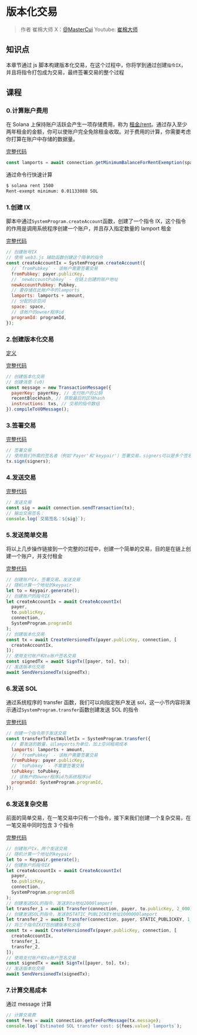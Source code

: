 # 版本化交易

> 作者 崔棉大师 X：[@MasterCui](https://x.com/@MasterCui) Youtube: [崔棉大师](https://www.youtube.com/channel/UCv4y5qSUbJ8UC3CUmBPC_BA)

## 知识点

本章节通过 js 脚本构建版本化交易，在这个过程中，你将学到通过创建`指令IX`，并且将指令打包成为交易，最终签署交易的整个过程

## 课程

### 0.计算账户费用

在 Solana 上保持账户活跃会产生一项存储费用，称为 [租金/rent](/SolanaDocumention/core/fees.html#租金)。通过存入至少两年租金的金额，你可以使账户完全免除租金收取。对于费用的计算，你需要考虑你打算在账户中存储的数据量。

[完整代码](https://github.com/Fankouzu/solana-basic-ui/tree/main/scripts/2.VersionedTx/CreateAccouMinimumBalanceForRentExemptionntIx.ts)

```js
const lamports = await connection.getMinimumBalanceForRentExemption(space);
```

通过命令行快速计算

```sh
$ solana rent 1500
Rent-exempt minimum: 0.01133088 SOL
```

### 1.创建 IX

脚本中通过`SystemProgram.createAccount`函数，创建了一个指令 IX，这个指令的作用是调用系统程序创建一个账户，并且存入指定数量的 lamport 租金

[完整代码](https://github.com/Fankouzu/solana-basic-ui/tree/main/scripts/2.VersionedTx/CreateAccountIx.ts)

```js
// 创建账号IX
// 使用 web3.js 辅助函数创建这个简单的指令
const createAccountIx = SystemProgram.createAccount({
  // `fromPubkey` - 该帐户需要签署交易
  fromPubkey: payer.publicKey,
  // `newAccountPubkey` - 在链上创建的账户地址
  newAccountPubkey: Pubkey,
  // 要存储在此帐户中的lamports
  lamports: lamports + amount,
  // 分配的总空间
  space: space,
  // 该帐户的owner程序id
  programId: programId,
});
```

### 2.创建版本化交易

[定义](/SolanaDocumention/advanced/versions.html#版本化交易)

[完整代码](https://github.com/Fankouzu/solana-basic-ui/tree/main/scripts/2.VersionedTx/CreateVersionedTx.ts)

```js
// 创建版本化交易
// 创建消息 (v0)
const message = new TransactionMessage({
  payerKey: payerKey, // 支付账户的公钥
  recentBlockhash, // 获取最后的区块hash
  instructions: txs, // 交易的指令数组
}).compileToV0Message();
```

### 3.签署交易

[完整代码](https://github.com/Fankouzu/solana-basic-ui/tree/main/scripts/2.VersionedTx/SignTx.ts)

```js
// 签署交易
// 使用我们所需的签名者（例如'Payer'和'keypair'）签署交易，signers可以是多个签名人的keypair
tx.sign(signers);
```

### 4.发送交易

[完整代码](https://github.com/Fankouzu/solana-basic-ui/tree/main/scripts/2.VersionedTx/SendVersionedTx.ts)

```js
// 发送交易
const sig = await connection.sendTransaction(tx);
// 输出交易签名：
console.log(`交易签名：${sig}`);
```

### 5.发送简单交易

将以上几步操作链接到一个完整的过程中，创建一个简单的交易，目的是在链上创建一个账户，并支付租金

[完整代码](https://github.com/Fankouzu/solana-basic-ui/tree/main/scripts/2.VersionedTx/1.SendSimpleTx.ts)

```js
// 创建账户Ix，签署交易，发送交易
// 随机计算一个地址的keypair
let to = Keypair.generate();
// 创建账户的指令IX
let createAccountIx = await CreateAccountIx(
  payer,
  to.publicKey,
  connection,
  SystemProgram.programId
);
// 创建版本化交易
const tx = await CreateVersionedTx(payer.publicKey, connection, [
  createAccountIx,
]);
// 使用支付账户和to账户签名交易
const signedTx = await SignTx([payer, to], tx);
// 发送版本化交易
await SendVersionedTx(signedTx);
```

### 6.发送 SOL

通过系统程序的 transfer 函数，我们可以向指定账户发送 sol，这一小节内容将演示通过`SystemProgram.transfer`函数创建发送 SOL 的指令

[完整代码](https://github.com/Fankouzu/solana-basic-ui/tree/main/scripts/2.VersionedTx/Transfer.ts)

```js
// 创建一个指令用于发送交易
const transferToTestWalletIx = SystemProgram.transfer({
  // 要发送的数量，以lamports为单位，加上空间租用成本
  lamports: lamports + amount,
  // `fromPubkey` - 该帐户需要签署交易
  fromPubkey: payer.publicKey,
  // `toPubkey` - 不需要签署交易
  toPubkey: toPubkey,
  // 该帐户的owner程序id为系统程序id
  programId: SystemProgram.programId,
});
```

### 6.发送复杂交易

前面的简单交易，在一笔交易中只有一个指令，接下来我们创建一个复杂交易，在一笔交易中同时包含 3 个指令

[完整代码](https://github.com/Fankouzu/solana-basic-ui/tree/main/scripts/2.VersionedTx/2.SendComplexTx.ts)

```js
// 创建账户Ix，两个发送交易
// 随机计算一个地址的keypair
let to = Keypair.generate();
// 创建账户的指令IX
let createAccountIx = await CreateAccountIx(
  payer,
  to.publicKey,
  connection,
  SystemProgram.programIdß
);
// 创建发送SOL的指令，发送到to地址2000lamport
let transfer_1 = await Transfer(connection, payer, to.publicKey, 2_000);
// 创建发送SOL的指令，发送到STATIC_PUBLICKEY地址1000000lamport
let transfer_2 = await Transfer(connection, payer, STATIC_PUBLICKEY, 1_000_000);
// 将三个指令IX打包创建版本化交易
const tx = await CreateVersionedTx(payer.publicKey, connection, [
  createAccountIx,
  transfer_1,
  transfer_2,
]);
// 使用支付账户和to账户签名交易
const signedTx = await SignTx([payer, to], tx);
// 发送版本化交易
await SendVersionedTx(signedTx);
```

### 7.计算交易成本

通过 message 计算

```js
// 计算交易费
const fees = await connection.getFeeForMessage(tx.message);
console.log(`Estimated SOL transfer cost: ${fees.value} lamports`);
```
